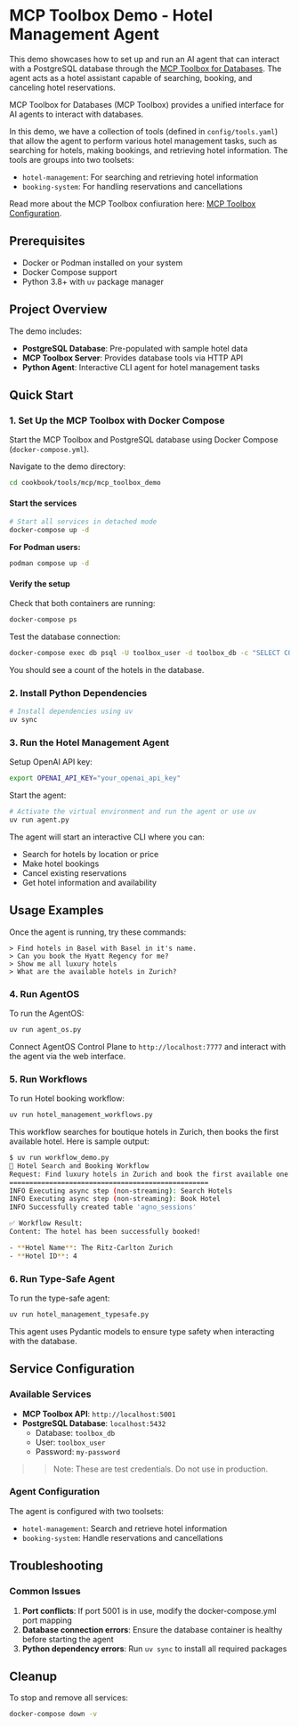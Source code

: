 # MCP Toolbox Demo - Hotel Management Agent

This demo showcases how to set up and run an AI agent that can interact with a PostgreSQL database through the [MCP Toolbox for Databases](https://googleapis.github.io/genai-toolbox/getting-started/introduction/). The agent acts as a hotel assistant capable of searching, booking, and canceling hotel reservations.

MCP Toolbox for Databases (MCP Toolbox) provides a unified interface for AI agents to interact with databases.

In this demo, we have a collection of tools (defined in `config/tools.yaml`) that allow the agent to perform various hotel management tasks, such as searching for hotels, making bookings, and retrieving hotel information. The tools are groups into two toolsets:
- `hotel-management`: For searching and retrieving hotel information
- `booking-system`: For handling reservations and cancellations

Read more about the MCP Toolbox confiuration here: [MCP Toolbox Configuration](https://googleapis.github.io/genai-toolbox/getting-started/configure/).

## Prerequisites

- Docker or Podman installed on your system
- Docker Compose support
- Python 3.8+ with `uv` package manager

## Project Overview

The demo includes:
- **PostgreSQL Database**: Pre-populated with sample hotel data
- **MCP Toolbox Server**: Provides database tools via HTTP API
- **Python Agent**: Interactive CLI agent for hotel management tasks

## Quick Start

### 1. Set Up the MCP Toolbox with Docker Compose

Start the MCP Toolbox and PostgreSQL database using Docker Compose (`docker-compose.yml`).

Navigate to the demo directory:
```bash
cd cookbook/tools/mcp/mcp_toolbox_demo
```

#### Start the services

```bash
# Start all services in detached mode
docker-compose up -d
```

**For Podman users:**
```bash
podman compose up -d
```

#### Verify the setup

Check that both containers are running:
```bash
docker-compose ps
```

Test the database connection:
```bash
docker-compose exec db psql -U toolbox_user -d toolbox_db -c "SELECT COUNT(*) FROM hotels;"
```
You should see a count of the hotels in the database.

### 2. Install Python Dependencies

```bash
# Install dependencies using uv
uv sync
```

### 3. Run the Hotel Management Agent

Setup OpenAI API key:
```bash
export OPENAI_API_KEY="your_openai_api_key"
```

Start the agent:
```bash
# Activate the virtual environment and run the agent or use uv
uv run agent.py
```

The agent will start an interactive CLI where you can:
- Search for hotels by location or price
- Make hotel bookings
- Cancel existing reservations
- Get hotel information and availability

## Usage Examples

Once the agent is running, try these commands:

```
> Find hotels in Basel with Basel in it's name.
> Can you book the Hyatt Regency for me?
> Show me all luxury hotels
> What are the available hotels in Zurich?
```

### 4. Run AgentOS
To run the AgentOS:

```bash
uv run agent_os.py
```

Connect AgentOS Control Plane to `http://localhost:7777` and interact with the agent via the web interface.

### 5. Run Workflows
To run Hotel booking workflow:

```bash
uv run hotel_management_workflows.py
```

This workflow searches for boutique hotels in Zurich, then books the first available hotel. Here is sample output:

```bash
$ uv run workflow_demo.py 
🏨 Hotel Search and Booking Workflow
Request: Find luxury hotels in Zurich and book the first available one
==================================================
INFO Executing async step (non-streaming): Search Hotels                                                                
INFO Executing async step (non-streaming): Book Hotel                                                                   
INFO Successfully created table 'agno_sessions'                                                                         

✅ Workflow Result:
Content: The hotel has been successfully booked!

- **Hotel Name**: The Ritz-Carlton Zurich
- **Hotel ID**: 4
```

### 6. Run Type-Safe Agent
To run the type-safe agent:
```bash
uv run hotel_management_typesafe.py
```

This agent uses Pydantic models to ensure type safety when interacting with the database.



## Service Configuration

### Available Services

- **MCP Toolbox API**: `http://localhost:5001`
- **PostgreSQL Database**: `localhost:5432`
  - Database: `toolbox_db`
  - User: `toolbox_user`
  - Password: `my-password`

>> Note: These are test credentials. Do not use in production.

### Agent Configuration

The agent is configured with two toolsets:
- `hotel-management`: Search and retrieve hotel information
- `booking-system`: Handle reservations and cancellations

## Troubleshooting

### Common Issues

1. **Port conflicts**: If port 5001 is in use, modify the docker-compose.yml port mapping
2. **Database connection errors**: Ensure the database container is healthy before starting the agent
3. **Python dependency errors**: Run `uv sync` to install all required packages


## Cleanup

To stop and remove all services:
```bash
docker-compose down -v
```